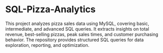 # SQL-Pizza-Analytics
This project analyzes pizza sales data using MySQL, covering basic, intermediate, and advanced SQL queries. It extracts insights on total revenue, best-selling pizzas, peak sales times, and customer purchasing behavior. The repository provides structured SQL queries for data exploration, reporting, and optimization.
